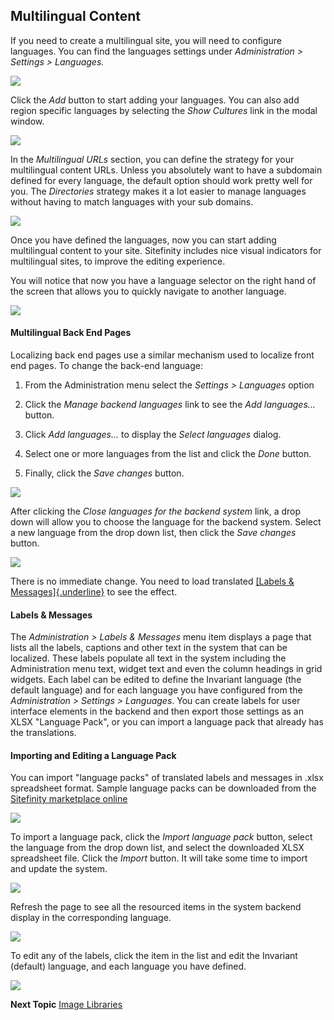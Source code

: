 Multilingual Content
--------------------

If you need to create a multilingual site, you will need to configure
languages. You can find the languages settings under *Administration
\> Settings \> Languages.*

![](../media/image179.jpeg)

Click the *Add* button to start adding your languages. You can also
add region specific languages by selecting the *Show Cultures* link in
the modal window.

![](../media/image181.jpeg)

In the *Multilingual URLs* section, you can define the strategy for
your multilingual content URLs. Unless you absolutely want to have a
subdomain defined for every language, the default option should work
pretty well for you. The *Directories* strategy makes it a lot easier
to manage languages without having to match languages with your sub
domains.

![](../media/image183.jpeg)

Once you have defined the languages, now you can start adding
multilingual content to your site. Sitefinity includes nice visual
indicators for multilingual sites, to improve the editing experience.

You will notice that now you have a language selector on the right
hand of the screen that allows you to quickly navigate to another
language.

![](../media/image185.png)

#### Multilingual Back End Pages

Localizing back end pages use a similar mechanism used to localize
front end pages. To change the back-end language:

1.  From the Administration menu select the *Settings \> Languages*
    option

2.  Click the *Manage backend languages* link to see the *Add
    languages\...* button.

3.  Click *Add languages\...* to display the *Select languages* dialog.

4.  Select one or more languages from the list and click the *Done*
    button.

5.  Finally, click the *Save changes* button.

![](../media/image187.png)

After clicking the *Close languages for the backend system* link, a
drop down will allow you to choose the language for the backend
system. Select a new language from the drop down list, then click the
*Save changes* button.

![](../media/image188.png)

There is no immediate change. You need to load translated [[Labels &
Messages]{.underline}](#Labels_&_Messages) to see the effect.

#### Labels & Messages

The *Administration \> Labels & Messages* menu item displays a page
that lists all the labels, captions and other text in the system that
 can be localized. These labels populate all text in the system
including the Administration menu text, widget text and even the
column headings in grid widgets. Each label can be edited to define
the Invariant language (the default language) and for each language
you have configured from the *Administration \> Settings \>
Languages*. You can create labels for user interface elements in the
backend and then export those settings as an XLSX "Language Pack", or
you can import a language pack that already has the translations.

#### Importing and Editing a Language Pack

You can import \"language packs\" of translated labels and messages in
.xlsx spreadsheet format. Sample language packs can be downloaded from
the [Sitefinity marketplace online](http://www.sitefinity.com/developer-network/marketplace)


![](../media/image190.png)

To import a language pack, click the *Import language pack* button,
select the language from the drop down list, and select the downloaded
XLSX spreadsheet file. Click the *Import* button. It will take some
time to import and update the system.

![](../media/image191.png)

Refresh the page to see all the resourced items in the system backend
display in the corresponding language.

![](../media/image192.jpeg)

To edit any of the labels, click the item in the list and edit the
Invariant (default) language, and each language you have defined.

![](../media/image194.png)

**Next Topic**
[Image Libraries](../Image%20Libraries/readme.md)